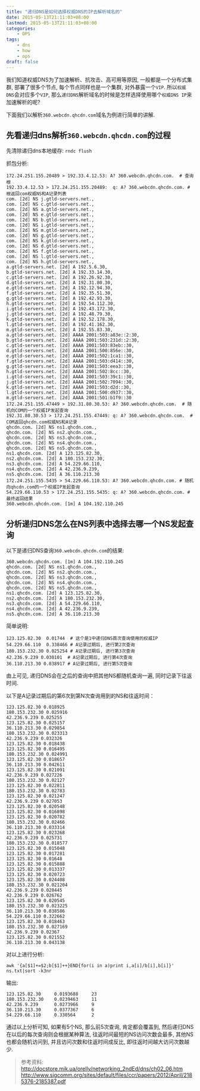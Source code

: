 ```yaml
---
title: "递归DNS是如何选择权威DNS的IP去解析域名的"
date: 2015-05-13T21:11:03+08:00
lastmod: 2015-05-13T21:11:03+08:00
categories:
    - OPS
tags:
    - dns
    - how
    - ops
draft: false
---
```


我们知道权威DNS为了加速解析、抗攻击、高可用等原因, 一般都是一个分布式集群,
部署了很多个节点, 每个节点同样也是一个集群, 对外暴露一个`VIP`.
所以`权威DNS`会对应多个`VIP`,
那么`递归DNS`解析域名的时候是怎样选择使用哪个`权威DNS IP`来加速解析的呢?

下面我们以解析`360.webcdn.qhcdn.com`域名为例进行简单的讲解.

## 先看递归dns解析`360.webcdn.qhcdn.com`的过程

先清除递归dns本地缓存: `rndc flush`

抓包分析:

```text
172.24.251.155.20489 > 192.33.4.12.53: A? 360.webcdn.qhcdn.com.  # 查询根
192.33.4.12.53 > 172.24.251.155.20489:  q: A? 360.webcdn.qhcdn.com. # 根返回com权威NS和A记录列表
com. [2d] NS j.gtld-servers.net.,
com. [2d] NS c.gtld-servers.net.,
com. [2d] NS a.gtld-servers.net.,
com. [2d] NS e.gtld-servers.net.,
com. [2d] NS b.gtld-servers.net.,
com. [2d] NS i.gtld-servers.net.,
com. [2d] NS m.gtld-servers.net.,
com. [2d] NS g.gtld-servers.net.,
com. [2d] NS k.gtld-servers.net.,
com. [2d] NS d.gtld-servers.net.,
com. [2d] NS f.gtld-servers.net.,
com. [2d] NS l.gtld-servers.net.,
com. [2d] NS h.gtld-servers.net.,
a.gtld-servers.net. [2d] A 192.5.6.30,
b.gtld-servers.net. [2d] A 192.33.14.30,
c.gtld-servers.net. [2d] A 192.26.92.30,
d.gtld-servers.net. [2d] A 192.31.80.30,
e.gtld-servers.net. [2d] A 192.12.94.30,
f.gtld-servers.net. [2d] A 192.35.51.30,
g.gtld-servers.net. [2d] A 192.42.93.30,
h.gtld-servers.net. [2d] A 192.54.112.30,
i.gtld-servers.net. [2d] A 192.43.172.30,
j.gtld-servers.net. [2d] A 192.48.79.30,
k.gtld-servers.net. [2d] A 192.52.178.30,
l.gtld-servers.net. [2d] A 192.41.162.30,
m.gtld-servers.net. [2d] A 192.55.83.30,
a.gtld-servers.net. [2d] AAAA 2001:503:a83e::2:30,
b.gtld-servers.net. [2d] AAAA 2001:503:231d::2:30,
c.gtld-servers.net. [2d] AAAA 2001:503:83eb::30,
d.gtld-servers.net. [2d] AAAA 2001:500:856e::30,
e.gtld-servers.net. [2d] AAAA 2001:502:1ca1::30,
f.gtld-servers.net. [2d] AAAA 2001:503:d414::30,
g.gtld-servers.net. [2d] AAAA 2001:503:eea3::30,
h.gtld-servers.net. [2d] AAAA 2001:502:8cc::30,
i.gtld-servers.net. [2d] AAAA 2001:503:39c1::30,
j.gtld-servers.net. [2d] AAAA 2001:502:7094::30,
k.gtld-servers.net. [2d] AAAA 2001:503:d2d::30,
l.gtld-servers.net. [2d] AAAA 2001:500:d937::30,
m.gtld-servers.net. [2d] AAAA 2001:501:b1f9::30
172.24.251.155.47449 > 192.31.80.30.53: A? 360.webcdn.qhcdn.com.  # 随机向COM的一个权威IP发起查询
192.31.80.30.53 > 172.24.251.155.47449: q: A? 360.webcdn.qhcdn.com.  # COM返回qhcdn.com权威NS和A记录
qhcdn.com. [2d] NS ns1.qhcdn.com.,
qhcdn.com. [2d] NS ns2.qhcdn.com.,
qhcdn.com. [2d] NS ns3.qhcdn.com.,
qhcdn.com. [2d] NS ns4.qhcdn.com.,
qhcdn.com. [2d] NS ns5.qhcdn.com.,
ns1.qhcdn.com. [2d] A 123.125.82.30,
ns2.qhcdn.com. [2d] A 180.153.232.30,
ns3.qhcdn.com. [2d] A 54.229.66.110,
ns4.qhcdn.com. [2d] A 42.236.9.239,
ns5.qhcdn.com. [2d] A 36.110.213.30
172.24.251.155.5435 > 54.229.66.110.53: A? 360.webcdn.qhcdn.com. # 随机向qhcdn.com的一个权威IP发起查询
54.229.66.110.53 > 172.24.251.155.5435: q: A? 360.webcdn.qhcdn.com. # 最终返回结果
360.webcdn.qhcdn.com. [1m] A 104.192.110.245
```

## 分析递归DNS怎么在NS列表中选择去哪一个NS发起查询

以下是递归DNS查询`360.webcdn.qhcdn.com`的结果:

```text
360.webcdn.qhcdn.com. [1m] A 104.192.110.245
qhcdn.com. [2d] NS ns1.qhcdn.com.,
qhcdn.com. [2d] NS ns2.qhcdn.com.,
qhcdn.com. [2d] NS ns3.qhcdn.com.,
qhcdn.com. [2d] NS ns4.qhcdn.com.,
qhcdn.com. [2d] NS ns5.qhcdn.com.,
ns1.qhcdn.com. [2d] A 123.125.82.30,
ns2.qhcdn.com. [2d] A 180.153.232.30,
ns3.qhcdn.com. [2d] A 54.229.66.110,
ns4.qhcdn.com. [2d] A 42.236.9.239,
ns5.qhcdn.com. [2d] A 36.110.213.30
```

简单说明:

```text
123.125.82.30  0.01744  # 这个是1中递归DNS首次查询使用的权威IP
54.229.66.110  0.338466 # A记录过期后, 进行第2次查询
180.153.232.30 0.025254 # A记录过期后, 进行第3次查询
42.236.9.239 0.030101  # A记录过期后, 进行第4次查询
36.110.213.30 0.038917 # A记录过期后, 进行第5次查询
```

由上可见, 递归DNS会在之后的查询中把其他NS都随机查询一遍, 同时记录下往返时间.

以下是A记录过期后的第6次到第N次查询用到的NS和往返时间：

```text
123.125.82.30 0.018925
180.153.232.30 0.025916
42.236.9.239 0.025255
123.125.82.30 0.025157
36.110.213.30 0.029854
180.153.232.30 0.023313
42.236.9.239 0.032326
123.125.82.30 0.018438
123.125.82.30 0.016495
180.153.232.30 0.024991
123.125.82.30 0.018657
36.110.213.30 0.042611
123.125.82.30 0.021091
42.236.9.239 0.027226
180.153.232.30 0.02127
123.125.82.30 0.022811
180.153.232.30 0.02783
123.125.82.30 0.021247
42.236.9.239 0.027053
123.125.82.30 0.020548
123.125.82.30 0.016898
123.125.82.30 0.020782
180.153.232.30 0.02466
36.110.213.30 0.033314
123.125.82.30 0.023268
42.236.9.239 0.025731
180.153.232.30 0.018577
123.125.82.30 0.015048
123.125.82.30 0.017281
123.125.82.30 0.01648
123.125.82.30 0.015888
123.125.82.30 0.013337
123.125.82.30 0.020723
123.125.82.30 0.024408
180.153.232.30 0.021204
42.236.9.239 0.028445
42.236.9.239 0.026762
123.125.82.30 0.020545
180.153.232.30 0.023225
36.110.213.30 0.038586
54.229.66.110 0.322662
123.125.82.30 0.018463
180.153.232.30 0.027169
42.236.9.239 0.02367
123.125.82.30 0.021552
36.110.213.30 0.043138
```

对以上进行分析:

`awk '{a[$1]+=$2;b[$1]++}END{for(i in a)print i,a[i]/b[i],b[i]}' ns.txt|sort -k3nr`

输出:

```text
123.125.82.30     0.0193688     23
180.153.232.30    0.0239463     11
42.236.9.239      0.0273966     9
36.110.213.30     0.0377367     6
54.229.66.110     0.330564      2
```

通过以上分析可知, 如果有5个NS, 那么前5次查询, 肯定都会覆盖到, 然后递归DNS在以后的每次查询则会根据某种算法, 往返时间最短的NS访问次数会最多, 其他NS也都会随机访问到, 并且访问次数和往返时间成反比, 即往返时间越大访问次数越少.

> 参考资料: <br>
> http://docstore.mik.ua/orelly/networking_2ndEd/dns/ch02_06.htm <br>
> http://www.sigcomm.org/sites/default/files/ccr/papers/2012/April/2185376-2185387.pdf
